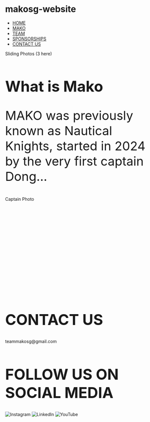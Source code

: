 # makosg-website
<!DOCTYPE html>
<html lang="en">
<head>
  <meta charset="UTF-8">
  <meta name="viewport" content="width=device-width, initial-scale=1.0">
  <title>HOME</title>
  <link rel="stylesheet" href="assets/css/styles.css">
  <link href="https://fonts.googleapis.com/css2?family=Josefin+Sans:wght@400;600;700&display=swap" rel="stylesheet">
</head>
<body>
  <nav>
    <ul>
      <li><a href="index.html">HOME</a></li>
      <li><a href="mako.html">MAKO</a></li>
      <li><a href="team.html">TEAM</a></li>
      <li><a href="sponsorships.html">SPONSORSHIPS</a></li>
      <li><a href="contact.html">CONTACT US</a></li>
    </ul>
  </nav>
  <div class="container">
    <div class="placeholder">Sliding Photos (3 here)</div>
    <h1 style="font-size:48px; font-weight:700;">What is Mako</h1>
    <p style="font-size:40px; font-weight:400;">MAKO was previously known as Nautical Knights, started in 2024 by the very first captain Dong…</p>
    <div class="placeholder" style="width:300px;height:300px;">Captain Photo</div>
    <h1 style="font-size:48px; font-weight:700;">CONTACT US</h1>
    <p>teammakosg@gmail.com</p>
    <h1 style="font-size:48px; font-weight:700;">FOLLOW US ON SOCIAL MEDIA</h1>
    <div class="social-icons">
      <img src="https://cdn-icons-png.flaticon.com/512/2111/2111463.png" alt="Instagram">
      <img src="https://cdn-icons-png.flaticon.com/512/145/145807.png" alt="LinkedIn">
      <img src="https://cdn-icons-png.flaticon.com/512/1384/1384060.png" alt="YouTube">
    </div>
  </div>
</body>
</html>

 

